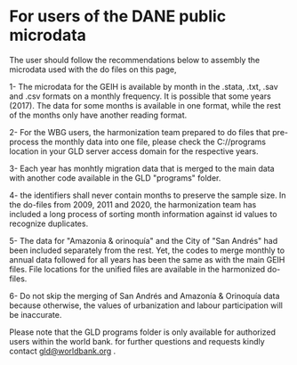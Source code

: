  # For users of the DANE public microdata 
 
The user should follow the recommendations below to assembly the microdata used with the do files on this page, 

1- The microdata for the GEIH is available by month in the .stata, .txt, .sav and .csv formats on a monthly frequency. It is possible that some years (2017).  The data for some months is available in one format, while the rest of the months only have another reading format. 

2- For the WBG users, the harmonization team prepared to do files that pre-process the monthly data into one file, please check the C://programs location in your GLD server access domain for the respective years.

3- Each year has monhtly migration data that is merged to the main data with another code available in the GLD "programs" folder.

4- the identifiers shall never contain months to preserve the sample size. In the do-files from 2009, 2011 and 2020, the harmonization team has included a long process of sorting month information against id values to recognize duplicates.  

5- The data for  "Amazonia & orinoquía" and the City of "San Andrés" had been included separately from the rest. Yet, the codes to merge monthly to annual data followed for all years has been the same as with the main GEIH files. File locations for the unified files are available in the harmonized do-files.

6- Do not skip the merging of San Andrés and Amazonía & Orinoquía data because otherwise, the values of urbanization and labour participation will be inaccurate. 

Please note that the GLD programs folder is only available for authorized users within the world bank. for further questions and requests kindly contact gld@worldbank.org .





